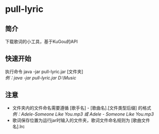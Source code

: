 # pull-lyric

## 简介
下载歌词的小工具，基于KuGou的API

## 快速开始
执行命令 java -jar pull-lyric.jar [文件夹]  
_例：java -jar pull-lyric.jar D:\Music_

## 注意
- 文件夹内的文件命名需要遵循 [歌手名] - [歌曲名].[文件类型后缀] 的格式  
  _例：Adele-Someone Like You.mp3 或 Adele - Someone Like You.mp3_
- 歌词保存位置为运行jar时输入的文件夹，歌词文件命名规则为 [歌曲文件名].lrc
